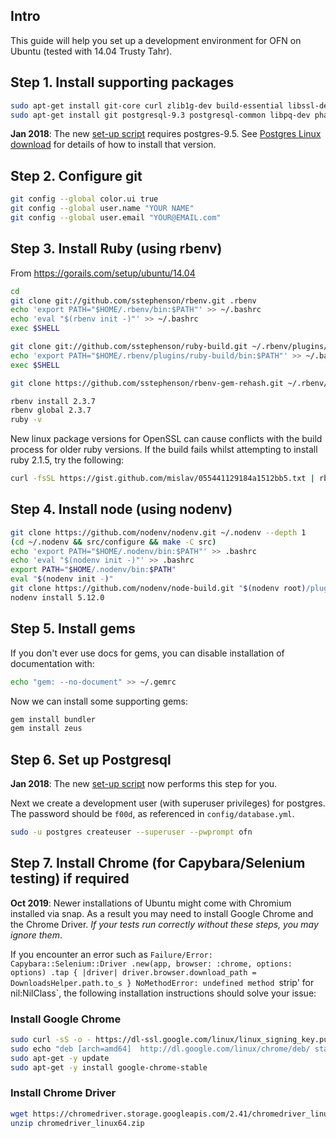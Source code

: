 ## Intro
This guide will help you set up a development environment for OFN on Ubuntu (tested with 14.04 Trusty Tahr).

## Step 1. Install supporting packages

```bash
sudo apt-get install git-core curl zlib1g-dev build-essential libssl-dev libreadline-dev libyaml-dev libsqlite3-dev sqlite3 libxml2-dev libxslt1-dev libcurl4-openssl-dev python-software-properties libffi-dev
sudo apt-get install git postgresql-9.3 postgresql-common libpq-dev phantomjs
```
**Jan 2018**: The new [set-up script](https://github.com/openfoodfoundation/openfoodnetwork/blob/master/script/setup) requires postgres-9.5.  See [Postgres Linux download](https://www.postgresql.org/download/linux/ubuntu/) for details of how to install that version.

## Step 2. Configure git
```bash
git config --global color.ui true
git config --global user.name "YOUR NAME"
git config --global user.email "YOUR@EMAIL.com"
```

## Step 3. Install Ruby (using rbenv)
From https://gorails.com/setup/ubuntu/14.04

```bash
cd
git clone git://github.com/sstephenson/rbenv.git .rbenv
echo 'export PATH="$HOME/.rbenv/bin:$PATH"' >> ~/.bashrc
echo 'eval "$(rbenv init -)"' >> ~/.bashrc
exec $SHELL

git clone git://github.com/sstephenson/ruby-build.git ~/.rbenv/plugins/ruby-build
echo 'export PATH="$HOME/.rbenv/plugins/ruby-build/bin:$PATH"' >> ~/.bashrc
exec $SHELL

git clone https://github.com/sstephenson/rbenv-gem-rehash.git ~/.rbenv/plugins/rbenv-gem-rehash

rbenv install 2.3.7
rbenv global 2.3.7
ruby -v
```
New linux package versions for OpenSSL can cause conflicts with the build process for older ruby versions. If the build fails whilst attempting to install ruby 2.1.5, try the following:

```bash
curl -fsSL https://gist.github.com/mislav/055441129184a1512bb5.txt | rbenv install --patch 2.1.5
```
## Step 4. Install node (using nodenv)

```sh
git clone https://github.com/nodenv/nodenv.git ~/.nodenv --depth 1
(cd ~/.nodenv && src/configure && make -C src)
echo 'export PATH="$HOME/.nodenv/bin:$PATH"' >> .bashrc
echo 'eval "$(nodenv init -)"' >> .bashrc
export PATH="$HOME/.nodenv/bin:$PATH"
eval "$(nodenv init -)"
git clone https://github.com/nodenv/node-build.git "$(nodenv root)/plugins/node-build" --depth 1
nodenv install 5.12.0
```

## Step 5. Install gems
If you don't ever use docs for gems, you can disable installation of documentation with:

```bash
echo "gem: --no-document" >> ~/.gemrc
```

Now we can install some supporting gems:

```bash
gem install bundler
gem install zeus
```

## Step 6. Set up Postgresql
**Jan 2018**: The new [set-up script](https://github.com/openfoodfoundation/openfoodnetwork/blob/master/script/setup) now performs this step for you.

Next we create a development user (with superuser privileges) for postgres. The password should be `f00d`, as referenced in `config/database.yml`.

```bash
sudo -u postgres createuser --superuser --pwprompt ofn
```

## Step 7. Install Chrome (for Capybara/Selenium testing) if required
**Oct 2019**: Newer installations of Ubuntu might come with Chromium installed via snap. As a result you may need to install Google Chrome and the Chrome Driver. *If your tests run correctly without these steps, you may ignore them*.

If you encounter an error such as `Failure/Error: Capybara::Selenium::Driver .new(app, browser: :chrome, options: options) .tap { |driver| driver.browser.download_path = DownloadsHelper.path.to_s } NoMethodError: undefined method `strip' for nil:NilClass`, the following installation instructions should solve your issue:

### Install Google Chrome

```bash
sudo curl -sS -o - https://dl-ssl.google.com/linux/linux_signing_key.pub | apt-key add
sudo echo "deb [arch=amd64]  http://dl.google.com/linux/chrome/deb/ stable main" >> /etc/apt/sources.list.d/google-chrome.list
sudo apt-get -y update
sudo apt-get -y install google-chrome-stable
```

### Install Chrome Driver

```bash
wget https://chromedriver.storage.googleapis.com/2.41/chromedriver_linux64.zip
unzip chromedriver_linux64.zip
```